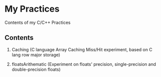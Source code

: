 # My Practices

Contents of my C/C++ Practices

## Contents

1. Caching           (C language Array Caching Miss/Hit experiment, based on C lang row major storage)

2. floatsArithematic (Experiment on floats' precision, single-precision and double-precision floats)